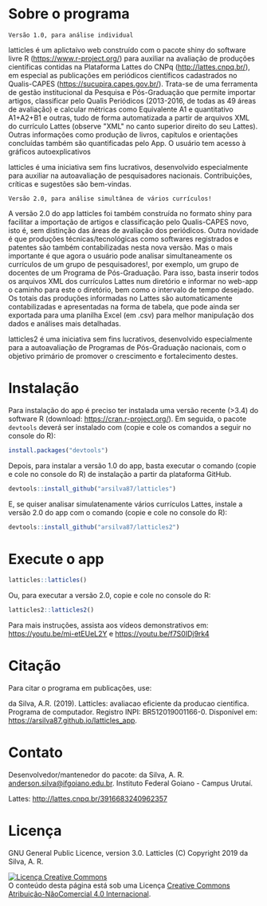 # Sobre o programa

`Versão 1.0, para análise individual`

latticles é um aplictaivo web construído com o pacote shiny do software livre R (<https://www.r-project.org/>) para auxiliar na avaliação de produções científicas contidas na Plataforma Lattes do CNPq (<http://lattes.cnpq.br/>), em especial as publicações em periódicos científicos cadastrados no Qualis-CAPES (<https://sucupira.capes.gov.br/>). Trata-se de uma ferramenta de gestão institucional da Pesquisa e Pós-Graduação que permite importar artigos, classificar pelo Qualis Periódicos (2013-2016, de todas as 49 áreas de avaliação) e calcular métricas como Equivalente A1 e quantitativo A1+A2+B1 e outras, tudo de forma automatizada a partir de arquivos XML do currículo Lattes (observe "XML" no canto superior direito do seu Lattes). Outras informações como produção de livros, capítulos e orientações concluídas também são quantificadas pelo App. O usuário tem acesso à gráficos autoexplicativos 

latticles é uma iniciativa sem fins lucrativos, desenvolvido especialmente para auxiliar na autoavaliação de pesquisadores nacionais. Contribuições, críticas e sugestões são bem-vindas.

`Versão 2.0, para análise simultânea de vários currículos!`

A versão 2.0 do app latticles foi também construída no formato shiny para facilitar a importação de artigos e classificação pelo Qualis-CAPES novo, isto é, sem distinção das áreas de avaliação dos periódicos. Outra novidade é que produções técnicas/tecnológicas como softwares registrados e patentes são também contabilizadas nesta nova versão. Mas o mais importante é que agora o usuário pode analisar simultaneamente os currículos de um grupo de pesquisadores!, por exemplo, um grupo de docentes de um Programa de Pós-Graduação. Para isso, basta inserir todos os arquivos XML dos currículos Lattes num diretório e informar no web-app o caminho para este o diretório, bem como o intervalo de tempo desejado. Os totais das produções informadas no Lattes são automaticamente contabilizadas e apresentadas na forma de tabela, que pode ainda ser exportada para uma planilha Excel (em .csv) para melhor manipulação dos dados e análises mais detalhadas.

latticles2 é uma iniciativa sem fins lucrativos, desenvolvido especialmente para a autoavaliação de Programas de Pós-Graduação nacionais, com o objetivo primário de promover o crescimento e fortalecimento destes.

# Instalação
Para instalação do app é preciso ter instalada uma versão recente (>3.4) do software R (download: <https://cran.r-project.org/>). Em seguida, o pacote `devtools` deverá ser instalado com (copie e cole os comandos a seguir no console do R):

```r
install.packages("devtools")
```

Depois, para instalar a versão 1.0 do app, basta executar o comando (copie e cole no console do R) de instalação a partir da plataforma GitHub.
```r
devtools::install_github("arsilva87/latticles")
```

E, se quiser analisar simulatenamente vários currículos Lattes, instale a versão 2.0 do app com o comando (copie e cole no console do R):
```r
devtools::install_github("arsilva87/latticles2")
```

# Execute o app
```r
latticles::latticles()
```
Ou, para executar a versão 2.0, copie e cole no console do R:
```r
latticles2::latticles2()
```

Para mais instruções, assista aos vídeos demonstrativos em: <https://youtu.be/mi-etEUeL2Y> e <https://youtu.be/f7S0IDj9rk4>

# Citação
Para citar o programa em publicações, use:

da Silva, A.R. (2019). Latticles: avaliacao eficiente da producao cientifica. Programa de computador. Registro INPI: BR512019001166-0. Disponível em: <https://arsilva87.github.io/latticles_app>.

# Contato
Desenvolvedor/mantenedor do pacote: da Silva, A. R. <anderson.silva@ifgoiano.edu.br>.
Instituto Federal Goiano - Campus Urutaí.

Lattes: <http://lattes.cnpq.br/3916683240962357>

# Licença
GNU General Public Licence, version 3.0.
Latticles (C) Copyright 2019 da Silva, A. R.



<a rel="license" href="http://creativecommons.org/licenses/by-nc/4.0/"><img alt="Licença Creative Commons" style="border-width:0" src="https://i.creativecommons.org/l/by-nc/4.0/80x15.png" /></a><br />O conteúdo desta página está sob uma Licença <a rel="license" href="http://creativecommons.org/licenses/by-nc/4.0/">Creative Commons Atribuição-NãoComercial 4.0 Internacional</a>.

